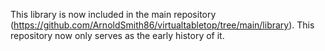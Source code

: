 This library is now included in the main repository (https://github.com/ArnoldSmith86/virtualtabletop/tree/main/library). This repository now only serves as the early history of it.
